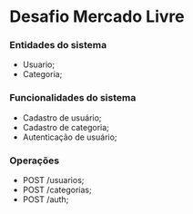 # Desafio Mercado Livre

### Entidades do sistema
- Usuario;
- Categoria;

### Funcionalidades do sistema
- Cadastro de usuário;
- Cadastro de categoria;
- Autenticação de usuário;

### Operações
- POST /usuarios;
- POST /categorias;
- POST /auth;
